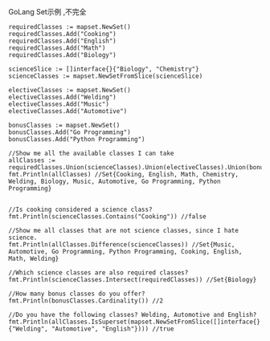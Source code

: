 
GoLang  Set示例  ,不完全

    requiredClasses := mapset.NewSet()
    requiredClasses.Add("Cooking")
    requiredClasses.Add("English")
    requiredClasses.Add("Math")
    requiredClasses.Add("Biology")

    scienceSlice := []interface{}{"Biology", "Chemistry"}
    scienceClasses := mapset.NewSetFromSlice(scienceSlice)

    electiveClasses := mapset.NewSet()
    electiveClasses.Add("Welding")
    electiveClasses.Add("Music")
    electiveClasses.Add("Automotive")

    bonusClasses := mapset.NewSet()
    bonusClasses.Add("Go Programming")
    bonusClasses.Add("Python Programming")

    //Show me all the available classes I can take
    allClasses := requiredClasses.Union(scienceClasses).Union(electiveClasses).Union(bonusClasses)
    fmt.Println(allClasses) //Set{Cooking, English, Math, Chemistry, Welding, Biology, Music, Automotive, Go Programming, Python Programming}


    //Is cooking considered a science class?
    fmt.Println(scienceClasses.Contains("Cooking")) //false

    //Show me all classes that are not science classes, since I hate science.
    fmt.Println(allClasses.Difference(scienceClasses)) //Set{Music, Automotive, Go Programming, Python Programming, Cooking, English, Math, Welding}

    //Which science classes are also required classes?
    fmt.Println(scienceClasses.Intersect(requiredClasses)) //Set{Biology}

    //How many bonus classes do you offer?
    fmt.Println(bonusClasses.Cardinality()) //2

    //Do you have the following classes? Welding, Automotive and English?
    fmt.Println(allClasses.IsSuperset(mapset.NewSetFromSlice([]interface{}{"Welding", "Automotive", "English"}))) //true

